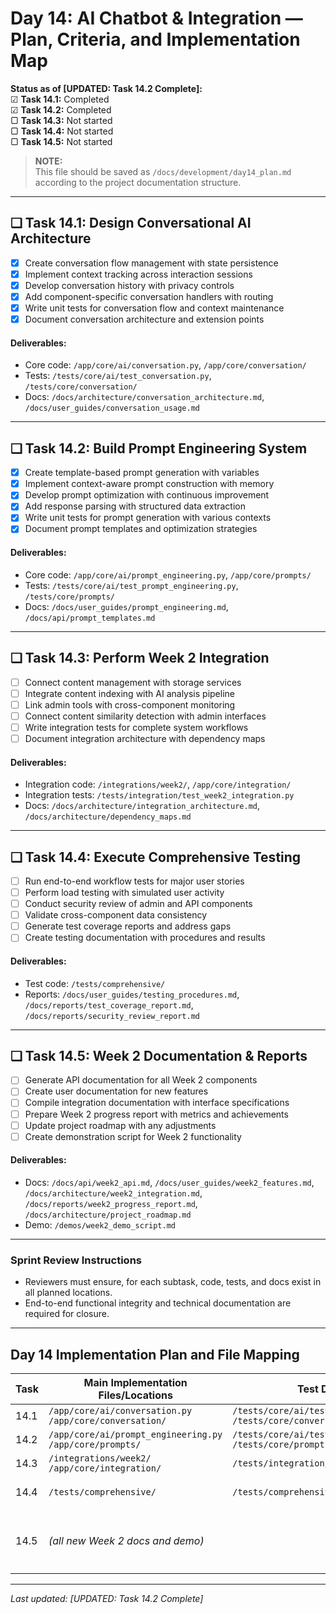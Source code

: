 # Day 14: AI Chatbot & Integration — Plan, Criteria, and Implementation Map

**Status as of [UPDATED: Task 14.2 Complete]:**  
☑ **Task 14.1:** Completed  
☑ **Task 14.2:** Completed  
▢ **Task 14.3:** Not started  
▢ **Task 14.4:** Not started  
▢ **Task 14.5:** Not started

> **NOTE:**  
> This file should be saved as `/docs/development/day14_plan.md` according to the project documentation structure.

---

## ❏ Task 14.1: Design Conversational AI Architecture

- [x] Create conversation flow management with state persistence
- [x] Implement context tracking across interaction sessions
- [x] Develop conversation history with privacy controls
- [x] Add component-specific conversation handlers with routing
- [x] Write unit tests for conversation flow and context maintenance
- [x] Document conversation architecture and extension points

#### **Deliverables:**
- Core code: `/app/core/ai/conversation.py`, `/app/core/conversation/`
- Tests: `/tests/core/ai/test_conversation.py`, `/tests/core/conversation/`
- Docs: `/docs/architecture/conversation_architecture.md`, `/docs/user_guides/conversation_usage.md`

---

## ❏ Task 14.2: Build Prompt Engineering System

- [x] Create template-based prompt generation with variables
- [x] Implement context-aware prompt construction with memory
- [x] Develop prompt optimization with continuous improvement
- [x] Add response parsing with structured data extraction
- [x] Write unit tests for prompt generation with various contexts
- [x] Document prompt templates and optimization strategies

#### **Deliverables:**
- Core code: `/app/core/ai/prompt_engineering.py`, `/app/core/prompts/`
- Tests: `/tests/core/ai/test_prompt_engineering.py`, `/tests/core/prompts/`
- Docs: `/docs/user_guides/prompt_engineering.md`, `/docs/api/prompt_templates.md`

---

## ❏ Task 14.3: Perform Week 2 Integration

- [ ] Connect content management with storage services
- [ ] Integrate content indexing with AI analysis pipeline
- [ ] Link admin tools with cross-component monitoring
- [ ] Connect content similarity detection with admin interfaces
- [ ] Write integration tests for complete system workflows
- [ ] Document integration architecture with dependency maps

#### **Deliverables:**
- Integration code: `/integrations/week2/`, `/app/core/integration/`
- Integration tests: `/tests/integration/test_week2_integration.py`
- Docs: `/docs/architecture/integration_architecture.md`, `/docs/architecture/dependency_maps.md`

---

## ❏ Task 14.4: Execute Comprehensive Testing

- [ ] Run end-to-end workflow tests for major user stories
- [ ] Perform load testing with simulated user activity
- [ ] Conduct security review of admin and API components
- [ ] Validate cross-component data consistency
- [ ] Generate test coverage reports and address gaps
- [ ] Create testing documentation with procedures and results

#### **Deliverables:**
- Test code: `/tests/comprehensive/`
- Reports: `/docs/user_guides/testing_procedures.md`, `/docs/reports/test_coverage_report.md`, `/docs/reports/security_review_report.md`

---

## ❏ Task 14.5: Week 2 Documentation & Reports

- [ ] Generate API documentation for all Week 2 components
- [ ] Create user documentation for new features
- [ ] Compile integration documentation with interface specifications
- [ ] Prepare Week 2 progress report with metrics and achievements
- [ ] Update project roadmap with any adjustments
- [ ] Create demonstration script for Week 2 functionality

#### **Deliverables:**
- Docs: `/docs/api/week2_api.md`, `/docs/user_guides/week2_features.md`, `/docs/architecture/week2_integration.md`, `/docs/reports/week2_progress_report.md`, `/docs/architecture/project_roadmap.md`
- Demo: `/demos/week2_demo_script.md`

---

### Sprint Review Instructions

- Reviewers must ensure, for each subtask, code, tests, and docs exist in all planned locations.
- End-to-end functional integrity and technical documentation are required for closure.

---

## Day 14 Implementation Plan and File Mapping

| Task   | Main Implementation Files/Locations                         | Test Directory/Files                                          | Documentation                                                      |
|--------|------------------------------------------------------------|---------------------------------------------------------------|--------------------------------------------------------------------|
| 14.1   | `/app/core/ai/conversation.py`<br>`/app/core/conversation/`             | `/tests/core/ai/test_conversation.py`<br>`/tests/core/conversation/`      | `/docs/architecture/conversation_architecture.md`<br>`/docs/user_guides/conversation_usage.md` |
| 14.2   | `/app/core/ai/prompt_engineering.py`<br>`/app/core/prompts/`            | `/tests/core/ai/test_prompt_engineering.py`<br>`/tests/core/prompts/`     | `/docs/user_guides/prompt_engineering.md`<br>`/docs/api/prompt_templates.md`                   |
| 14.3   | `/integrations/week2/`<br>`/app/core/integration/`                      | `/tests/integration/test_week2_integration.py`               | `/docs/architecture/integration_architecture.md`<br>`/docs/architecture/dependency_maps.md`     |
| 14.4   | `/tests/comprehensive/`                                                 | `/tests/comprehensive/`                                      | `/docs/user_guides/testing_procedures.md`<br>`/docs/reports/test_coverage_report.md`<br>`/docs/reports/security_review_report.md` |
| 14.5   | *(all new Week 2 docs and demo)*                                        |                                                             | `/docs/api/week2_api.md`<br>`/docs/user_guides/week2_features.md`<br>`/docs/architecture/week2_integration.md`<br>`/docs/reports/week2_progress_report.md`<br>`/docs/architecture/project_roadmap.md`<br>`/demos/week2_demo_script.md` |

---

_Last updated: [UPDATED: Task 14.2 Complete]_
